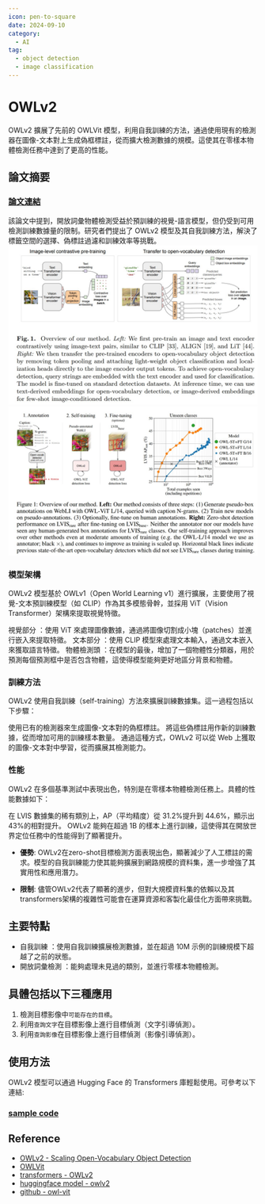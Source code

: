 ```yaml
---
icon: pen-to-square
date: 2024-09-10
category:
  - AI
tag:
  - object detection
  - image classification
---
```


# OWLv2

OWLv2 擴展了先前的 OWLVit 模型，利用自我訓練的方法，通過使用現有的檢測器在圖像-文本對上生成偽框標註，從而擴大檢測數據的規模。這使其在零樣本物體檢測任務中達到了更高的性能。

## 論文摘要

### [論文連結](https://arxiv.org/pdf/2306.09683)

該論文中提到，開放詞彙物體檢測受益於預訓練的視覺-語言模型，但仍受到可用檢測訓練數據量的限制。研究者們提出了 OWLv2 模型及其自我訓練方法，解決了標籤空間的選擇、偽標註過濾和訓練效率等挑戰。
![owl-vit-overview](./iamge/owl-vit-overview.jpg)
![owlv2-overview](./iamge/owlv2-overview.jpg)

### 模型架構

OWLv2 模型基於 OWLv1（Open World Learning v1）進行擴展，主要使用了視覺-文本預訓練模型（如 CLIP）作為其多模態骨幹，並採用 ViT（Vision Transformer）架構來提取視覺特徵。

視覺部分 ：使用 ViT 來處理圖像數據，通過將圖像切割成小塊（patches）並進行嵌入來提取特徵。
文本部分 ：使用 CLIP 模型來處理文本輸入，通過文本嵌入來獲取語言特徵。
物體檢測頭 ：在模型的最後，增加了一個物體性分類器，用於預測每個預測框中是否包含物體，這使得模型能夠更好地區分背景和物體。

### 訓練方法

OWLv2 使用自我訓練（self-training）方法來擴展訓練數據集。這一過程包括以下步驟：

使用已有的檢測器來生成圖像-文本對的偽框標註。
將這些偽標註用作新的訓練數據，從而增加可用的訓練樣本數量。
通過這種方式，OWLv2 可以從 Web 上獲取的圖像-文本對中學習，從而擴展其檢測能力。

### 性能

OWLv2 在多個基準測試中表現出色，特別是在零樣本物體檢測任務上。具體的性能數據如下：

在 LVIS 數據集的稀有類別上，AP（平均精度）從 31.2%提升到 44.6%，顯示出 43%的相對提升。
OWLv2 能夠在超過 1B 的樣本上進行訓練，這使得其在開放世界定位任務中的性能得到了顯著提升。

- **優勢**: OWLv2在zero-shot目標檢測方面表現出色，顯著減少了人工標註的需求。模型的自我訓練能力使其能夠擴展到網路規模的資料集，進一步增強了其實用性和應用潛力。

- **限制**: 儘管OWLv2代表了顯著的進步，但對大規模資料集的依賴以及其transformers架構的複雜性可能會在運算資源和客製化最佳化方面帶來挑戰。

## 主要特點

- 自我訓練 ：使用自我訓練擴展檢測數據，並在超過 10M 示例的訓練規模下超越了之前的狀態。
- 開放詞彙檢測 ：能夠處理未見過的類別，並進行零樣本物體檢測。

## 具體包括以下三種應用

1. 檢測目標影像中`可能存在的目標`。
1. 利用`查詢文字`在目標影像上進行目標偵測（文字引導偵測）。
1. 利用`查詢影像`在目標影像上進行目標偵測（影像引導偵測）。

## 使用方法

OWLv2 模型可以通過 Hugging Face 的 Transformers 庫輕鬆使用。可參考以下連結:

### [sample code](https://github.com/Ayaa17/owl2-object-dection)

## Reference

- [OWLv2 - Scaling Open-Vocabulary Object Detection](https://arxiv.org/pdf/2306.09683)
- [OWLVit](https://arxiv.org/pdf/2205.06230)
- [transformers - OWLv2](https://huggingface.co/docs/transformers/main/en/model_doc/owlv2)
- [huggingface model - owlv2](https://huggingface.co/google/owlv2-base-patch16-ensemble)
- [github - owl-vit](https://github.com/google-research/scenic/tree/main/scenic/projects/owl_vit)